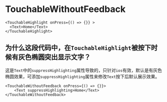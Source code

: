 # TouchableWithoutFeedback

```tsx
<TouchableHighlight onPress={() => {}} >
  <Text>Home</Text>
</TouchableHighlight>
```

## 为什么这段代码中，在`TouchableHighlight`被按下时候有灰色椭圆突出显示文字？

这是`Text`中的`suppressHighlighting`属性导致的，只针对`ios`有效，默认是有灰色椭圆效果，可添加`suppressHighlighting`属性来修改`Text`按下后默认展示效果。

```tsx
<TouchableWithoutFeedback onPress={() => {}}>
    <Text suppressHighlighting>Home</Text>
</TouchableWithoutFeedback>
```